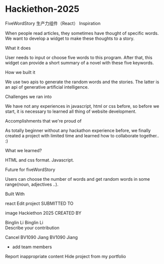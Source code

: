 # Hackiethon-2025
FiveWordStory 生产力组件（React）
Inspiration

When people read articles, they sometimes have thought of specific words. We want to develop a widget to make these thoughts to a story.

What it does

User needs to input or choose five words to this program. After that, this widget can provide a short summary of a novel with these five keywords.

How we built it

We use two apis to generate the random words and the stories. The latter is an api of generative artificial intelligence.

Challenges we ran into

We have not any experiences in javascript, html or css before, so before we start, it is necessary to learned all thing of website development.

Accomplishments that we're proud of

As totally beginner without any hackathon experience before, we finally created a project with limited time and learned how to collaborate together.. :)

What we learned?

HTML and css format. Javascript.

Future for fiveWordStory

Users can choose the number of words and get random words in some range(noun, adjectives ..).

Built With

react
Edit project
SUBMITTED TO

image
Hackiethon 2025
CREATED BY

Binglin Li
Binglin Li  
Describe your contribution

 Cancel
BV1090 Jiang
BV1090 Jiang 
+ add team members

 Report inappropriate content
 Hide project from my portfolio
